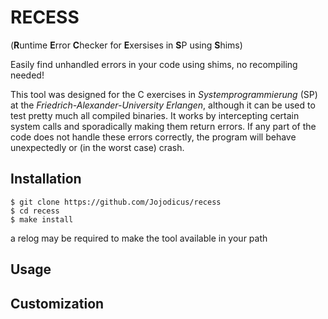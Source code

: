 # RECESS
(**R**untime **E**rror **C**hecker for **E**xersises in **S**P using **S**hims)

</p>

Easily find unhandled errors in your code using shims, no recompiling needed!

</p>

This tool was designed for the C exercises in *Systemprogrammierung* (SP) at the *Friedrich-Alexander-University Erlangen*, although it can be used to test pretty much all compiled binaries. It works by intercepting certain system calls and sporadically making them return errors. If any part of the code does not handle these errors correctly, the program will behave unexpectedly or (in the worst case) crash.

## Installation
    $ git clone https://github.com/Jojodicus/recess
    $ cd recess
    $ make install
a relog may be required to make the tool available in your path

## Usage
<!-- TODO -->
## Customization
<!-- TODO -->